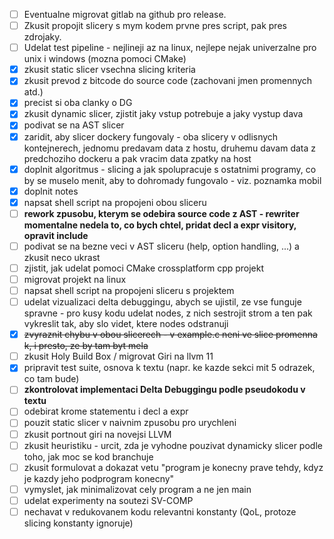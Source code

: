 - [ ] Eventualne migrovat gitlab na github pro release.
- [ ] Zkusit propojit slicery s mym kodem prvne pres script, pak pres zdrojaky.
- [ ] Udelat test pipeline - nejlineji az na linux, nejlepe nejak univerzalne pro unix i windows (mozna pomoci CMake)
- [x] zkusit static slicer vsechna slicing kriteria
- [x] zkusit prevod z bitcode do source code (zachovani jmen promennych atd.)
- [x] precist si oba clanky o DG
- [x] zkusit dynamic slicer, zjistit jaky vstup potrebuje a jaky vystup dava
- [x] podivat se na AST slicer
- [x] zaridit, aby slicer dockery fungovaly - oba slicery v odlisnych kontejnerech, jednomu predavam data z hostu, druhemu davam data z predchoziho dockeru a pak vracim data zpatky na host
- [x] doplnit algoritmus - slicing a jak spolupracuje s ostatnimi programy, co by se muselo menit, aby to dohromady fungovalo - viz. poznamka mobil
- [x] doplnit notes
- [x] napsat shell script na propojeni obou sliceru
- [ ] **rework zpusobu, kterym se odebira source code z AST - rewriter momentalne nedela to, co bych chtel, pridat decl a expr visitory, opravit include**
- [ ] podivat se na bezne veci v AST sliceru (help, option handling, ...) a zkusit neco ukrast
- [ ] zjistit, jak udelat pomoci CMake crossplatform cpp projekt
- [ ] migrovat projekt na linux
- [ ] napsat shell script na propojeni sliceru s projektem
- [ ] udelat vizualizaci delta debuggingu, abych se ujistil, ze vse funguje spravne - pro kusy kodu udelat nodes, z nich sestrojit strom a ten pak vykreslit tak, aby slo videt, ktere nodes odstranuji
- [x] ~~zvyraznit chybu v obou slicerech - v example.c neni ve slice promenna k, i presto, ze by tam byt mela~~
- [ ] zkusit Holy Build Box / migrovat Giri na llvm 11
- [x] pripravit test suite, osnova k textu (napr. ke kazde sekci mit 5 odrazek, co tam bude)
- [ ] **zkontrolovat implementaci Delta Debuggingu podle pseudokodu v textu**
- [ ] odebirat krome statementu i decl a expr
- [ ] pouzit static slicer v naivnim zpusobu pro urychleni
- [ ] zkusit portnout giri na novejsi LLVM
- [ ] zkusit heuristiku - urcit, zda je vyhodne pouzivat dynamicky slicer podle toho, jak moc se kod branchuje
- [ ] zkusit formulovat a dokazat vetu "program je konecny prave tehdy, kdyz je kazdy jeho podprogram konecny"
- [ ] vymyslet, jak minimalizovat cely program a ne jen main
- [ ] udelat experimenty na soutezi SV-COMP
- [ ] nechavat v redukovanem kodu relevantni konstanty (QoL, protoze slicing konstanty ignoruje)
